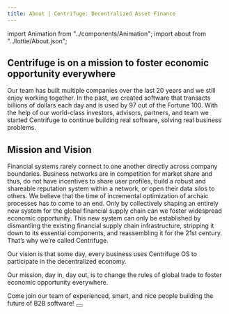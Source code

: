 ```yaml
---
title: About | Centrifuge: Decentralized Asset Finance
---
```


<!-- Imports -->
import Animation from "../components/Animation";
import about from "../lottie/About.json";

<Section>
<Row>
<Col span={6}>

# Centrifuge is on a mission to foster economic opportunity everywhere

Our team has built multiple companies over the last 20 years and we still enjoy working together. In the past, we created software that transacts billions of dollars each day and is used by 97 out of the Fortune 100. With the help of our world-class investors, advisors, partners, and team we started Centrifuge to continue building real software, solving real business problems.

</Col>
<Col span={6}>
<Animation file={about} />
</Col>
</Row>
</Section>

<Section>
<Row>
<Col span={4} />
<Col span={8}>

# Mission and Vision

Financial systems rarely connect to one another directly across company boundaries. Business networks are in competition for market share and thus, do not have incentives to share user profiles, build a robust and shareable reputation system within a network, or open their data silos to others. We believe that the time of incremental optimization of archaic processes has to come to an end. Only by collectively shaping an entirely new system for the global financial supply chain can we foster widespread economic opportunity. This new system can only be established by dismantling the existing financial supply chain infrastructure, stripping it down to its essential components, and reassembling it for the 21st century. That’s why we’re called Centrifuge.

Our vision is that some day, every business uses Centrifuge OS to participate in the decentralized economy.

Our mission, day in, day out, is to change the rules of global trade to foster economic opportunity everywhere.

</Col>
</Row>
</Section>

<Section>
<Row>
<Col span={3}></Col>
<Col span={6}>
<Heading lined textAlign="center">
Come join our team of experienced, smart, and nice people building the future of B2B software!
</Heading>
<Button primary alignSelf="center" label="Join the Team" href="/careers" />
</Col>
</Row>
</Section>
